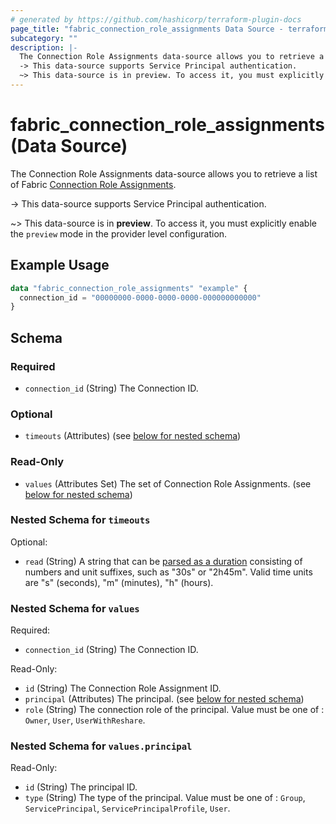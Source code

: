 ```yaml
---
# generated by https://github.com/hashicorp/terraform-plugin-docs
page_title: "fabric_connection_role_assignments Data Source - terraform-provider-fabric"
subcategory: ""
description: |-
  The Connection Role Assignments data-source allows you to retrieve a list of Fabric Connection Role Assignments https://learn.microsoft.com/fabric/data-factory/data-source-management.
  -> This data-source supports Service Principal authentication.
  ~> This data-source is in preview. To access it, you must explicitly enable the preview mode in the provider level configuration.
---
```


# fabric_connection_role_assignments (Data Source)

The Connection Role Assignments data-source allows you to retrieve a list of Fabric [Connection Role Assignments](https://learn.microsoft.com/fabric/data-factory/data-source-management).

-> This data-source supports Service Principal authentication.

~> This data-source is in **preview**. To access it, you must explicitly enable the `preview` mode in the provider level configuration.

## Example Usage

```terraform
data "fabric_connection_role_assignments" "example" {
  connection_id = "00000000-0000-0000-0000-000000000000"
}
```

<!-- schema generated by tfplugindocs -->
## Schema

### Required

- `connection_id` (String) The Connection ID.

### Optional

- `timeouts` (Attributes) (see [below for nested schema](#nestedatt--timeouts))

### Read-Only

- `values` (Attributes Set) The set of Connection Role Assignments. (see [below for nested schema](#nestedatt--values))

<a id="nestedatt--timeouts"></a>

### Nested Schema for `timeouts`

Optional:

- `read` (String) A string that can be [parsed as a duration](https://pkg.go.dev/time#ParseDuration) consisting of numbers and unit suffixes, such as "30s" or "2h45m". Valid time units are "s" (seconds), "m" (minutes), "h" (hours).

<a id="nestedatt--values"></a>

### Nested Schema for `values`

Required:

- `connection_id` (String) The Connection ID.

Read-Only:

- `id` (String) The Connection Role Assignment ID.
- `principal` (Attributes) The principal. (see [below for nested schema](#nestedatt--values--principal))
- `role` (String) The connection role of the principal. Value must be one of : `Owner`, `User`, `UserWithReshare`.

<a id="nestedatt--values--principal"></a>

### Nested Schema for `values.principal`

Read-Only:

- `id` (String) The principal ID.
- `type` (String) The type of the principal. Value must be one of : `Group`, `ServicePrincipal`, `ServicePrincipalProfile`, `User`.
